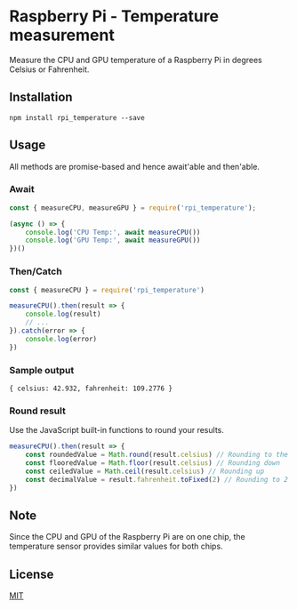 # Raspberry Pi - Temperature measurement
Measure the CPU and GPU temperature of a Raspberry Pi in degrees Celsius or Fahrenheit.

## Installation

```
npm install rpi_temperature --save
```

## Usage
All methods are promise-based and hence await'able and then'able.

### Await
```javascript
const { measureCPU, measureGPU } = require('rpi_temperature');

(async () => {
    console.log('CPU Temp:', await measureCPU())
    console.log('GPU Temp:', await measureGPU())
})()
```

### Then/Catch
```javascript
const { measureCPU } = require('rpi_temperature')

measureCPU().then(result => {
    console.log(result)
    // ...
}).catch(error => {
    console.log(error)
})
```

### Sample output
```
{ celsius: 42.932, fahrenheit: 109.2776 }
```

### Round result
Use the JavaScript built-in functions to round your results.
```javascript
measureCPU().then(result => {
    const roundedValue = Math.round(result.celsius) // Rounding to the nearest integer
    const flooredValue = Math.floor(result.celsius) // Rounding down
    const ceiledValue = Math.ceil(result.celsius) // Rounding up
    const decimalValue = result.fahrenheit.toFixed(2) // Rounding to 2 decimal places after comma
})
```

## Note
Since the CPU and GPU of the Raspberry Pi are on one chip, the temperature sensor provides similar values for both chips.

## License
[MIT](../blob/master/LICENSE)